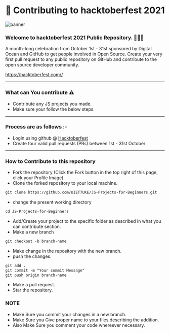 # 🌱 Contributing to hacktoberfest 2021

![banner](https://user-images.githubusercontent.com/76551267/192131870-a8a3b7d7-cfbf-4e77-9cb5-b0a4e458b02f.png)


### Welcome to hacktoberfest 2021 Public Repository. 👨🏻‍💻

<p>A month-long celebration from October 1st - 31st sponsored by Digital Ocean and GitHub to get people involved in Open Source. Create your very first pull request to any public repository on GitHub and contribute to the open source developer community.

https://hacktoberfest.com//</p>

---

### What can You contribute ⚠️
- Contribute any JS projects you made.
- Make sure your follow the below steps.

---

### Process are as follows :-

- Login using github @ [Hacktoberfest](https://hacktoberfest.digitalocean.com/)
- Create four valid pull requests (PRs) between 1st - 31st October

---

### How to Contribute to this repository

- Fork the repository (Click the Fork button in the top right of this page, click your Profile Image)
- Clone the forked repository to your local machine.

```markdown
git clone https://github.com/KIET7UKE/JS-Projects-for-Beginners.git
```

- change the present working directory

```markdown
cd JS-Projects-for-Beginners
```

- Add/Create your project to the specific folder as described in what you can contribute section.
- Make a new branch

```markdown
git checkout -b branch-name
```

- Make change in the repository with the new branch.
- push the changes.

```markdown
git add .
git commit -m "Your commit Message"
git push origin branch-name
```

- Make a pull request.
- Star the repository.

### NOTE

- Make Sure you commit your changes in a new branch.
- Make Sure you Give proper name to your files describing the addition.
- Also Make Sure you comment your code whereever necessary.

<!--       END OF README           END OF README         END OF README         END OF README          END OF README           END OF README           END OF README      -->
